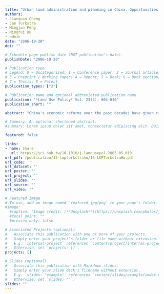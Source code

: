 ```yaml
---
title: "Urban land administration and planning in China: Opportunities and constraints of spatial data models"
authors:
- Jianquan Cheng
- Jan Turkstra
- Mingjun Peng
- Ningrui Du
- admin
date: "2006-10-20"
doi: ""

# Schedule page publish date (NOT publication's date).
publishDate: "2006-10-20"

# Publication type.
# Legend: 0 = Uncategorized; 1 = Conference paper; 2 = Journal article;
# 3 = Preprint / Working Paper; 4 = Report; 5 = Book; 6 = Book section;
# 7 = Thesis; 8 = Patent
publication_types: ["2"]

# Publication name and optional abbreviated publication name.
publication: "*Land Use Policy* Vol. 23(4), 604-616"
publication_short: ""

abstract: "China's economic reforms over the past decades have given rise to the development of a rudimentary urban land market. Although one cannot speak of a land “market” in the strict sense of the word, there is an urban land allocation system in which land lease rights can be acquired through the payment of a land-use fee. If the urban land market is to develop in a sustainable manner, new credible institutions need to be established that can safeguard greater legal security and transparency. For these purposes, it is necessary to establish a management system that can support the legal (tenure security), economic (leases, taxes) and broader aspects (spatial and environmental land use policies) of land administration. To make an urban land administration system socially credible and functional, land-related information should be registered and structured at a detailed spatial level, such as parcels. There is no parcel-based information system in China, but the country has developed a population registration system at a detailed spatial level that could be a starting point to develop integrated information systems, or a so-called “local spatial data infrastructure”. This paper reviews China's population registration system and their spatial units and presents a proposal for an information system that can be expanded or adapted to meet the requirements of an effective land administration system."

# Summary. An optional shortened abstract.
#summary: Lorem ipsum dolor sit amet, consectetur adipiscing elit. Duis posuere tellus ac convallis placerat. Proin tincidunt magna sed ex sollicitudin condimentum.

featured: false

links:
- name: Share
  url: https://sci-hub.tw/10.1016/j.landusepol.2005.05.010
url_pdf: /publication/13-lupturkstraho/13-LUPTurkstraHo.pdf
url_code: ''
url_dataset: ''
url_poster: ''
url_project: ''
url_slides: ''
url_source: ''
url_video: ''

# Featured image
# To use, add an image named `featured.jpg/png` to your page's folder. 
#image:
  #caption: 'Image credit: [**Unsplash**](https://unsplash.com/photos/jdD8gXaTZsc)'
  #focal_point: ""
  #preview_only: false

# Associated Projects (optional).
#   Associate this publication with one or more of your projects.
#   Simply enter your project's folder or file name without extension.
#   E.g. `internal-project` references `content/project/internal-project/index.md`.
#   Otherwise, set `projects: []`.
projects: []

# Slides (optional).
#   Associate this publication with Markdown slides.
#   Simply enter your slide deck's filename without extension.
#   E.g. `slides: "example"` references `content/slides/example/index.md`.
#   Otherwise, set `slides: ""`.
slides: ""
---
```

